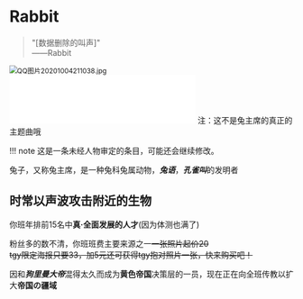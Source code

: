 # Rabbit
> "[数据删除的叫声]"      
>            ——Rabbit

<img src="https://i.loli.net/2020/10/04/KFNyq2VH4PZLkel.jpg" alt="QQ图片20201004211038.jpg" style="zoom:85%;" />

<iframe frameborder="no" border="0" marginwidth="0" marginheight="0" width=330 height=86 src="//music.163.com/outchain/player?type=2&id=1453342315&auto=1&height=66"></iframe>
  注：这不是兔主席的真正的主题曲哦

!!! note
    这是一条未经人物审定的条目，可能还会继续修改。


兔子，又称兔主席，是一种兔科兔属动物，***兔语***，***孔雀叫***的发明者

## 时常以声波攻击附近的生物


你班年排前15名中**真·全面发展的人才**(因为体测也满了)

粉丝多的数不清，你班班费主要来源之一~~一张照片起价20~~\
~~tgy限定海报只要33，加5元还可获得tgy抱对照片一张，快来购买吧！~~

因和***狗里曼大帝***混得太久而成为**黄色帝国**决策层的一员，现在正在向全班传教以扩大**帝国の疆域**


